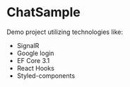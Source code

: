 # ChatSample

Demo project utilizing technologies like:
  * SignalR
  * Google login
  * EF Core 3.1
  * React Hooks
  * Styled-components
